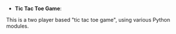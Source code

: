 
* **Tic Tac Toe Game**: 

This is a two player based "tic tac toe game", using various Python modules.
